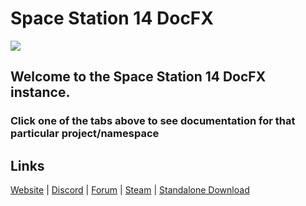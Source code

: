 # Space Station 14 DocFX
![](https://i.imgur.com/0h6VoRZ.png)

## Welcome to the Space Station 14 DocFX instance.
### Click one of the tabs above to see documentation for that particular project/namespace

## Links

[Website](https://spacestation14.io/) | [Discord](https://discord.gg/t2jac3p) | [Forum](https://forum.spacestation14.io/) | [Steam](https://store.steampowered.com/app/1255460/Space_Station_14/) | [Standalone Download](https://spacestation14.io/about/nightlies/)